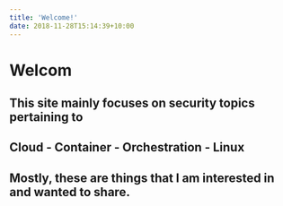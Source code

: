 ```yaml
---
title: 'Welcome!'
date: 2018-11-28T15:14:39+10:00
---
```





# Welcom


## This site mainly focuses on security topics pertaining to
## Cloud - Container - Orchestration - Linux
## Mostly, these are things that I am interested in and wanted to share.